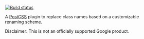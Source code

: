 [![Build status](https://travis-ci.org/google/postcss-rename.svg?branch=master)](https://travis-ci.org/google/postcss-rename)

A [PostCSS](https://github.com/postcss/postcss) plugin to replace class names
based on a customizable renaming scheme.

Disclaimer: This is not an officially supported Google product.
